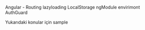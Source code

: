 Angular - Routing lazyloading 
LocalStorage
ngModule
envirimont
AuthGuard

Yukarıdaki konular için sample

